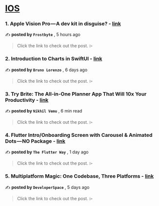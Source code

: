 
<h1><a href=https://medium.com/tag/ios/recommended target="_blank" rel="noopener noreferrer">IOS</a></h1>
<h3>1. Apple Vision Pro — A dev kit in disguise? - <a href=https://medium.com/@frostbyteblog/apple-vision-pro-a-dev-kit-in-disguise-d8833bdc8943?source=tag_recommended_feed---------0-84----------ios----------ea5f72db_7af9_4f30_ace0_7102a6a7064b------- target="_blank" rel="noopener noreferrer">link</a></h3>

✍️ **posted by `Frostbyte`** <date> , 5 hours ago</date>

<blockquote>Click the link to check out the post. ⌲</blockquote>

<h3>2. Introduction to Charts in SwiftUI - <a href=https://medium.com/@blorenzop/swiftui-charts-b6fa4aca46db?source=tag_recommended_feed---------1-107----------ios----------ea5f72db_7af9_4f30_ace0_7102a6a7064b------- target="_blank" rel="noopener noreferrer">link</a></h3>

✍️ **posted by `Bruno Lorenzo`** <date> , 6 days ago</date>

<blockquote>Click the link to check out the post. ⌲</blockquote>

<h3>3. Try Brite: The All-in-One Planner App That Will 10x Your Productivity - <a href=https://medium.com/macoclock/try-brite-the-all-in-one-planner-app-that-will-10x-your-productivity-0b6b3ab04c96?source=tag_recommended_feed---------2-85----------ios----------ea5f72db_7af9_4f30_ace0_7102a6a7064b------- target="_blank" rel="noopener noreferrer">link</a></h3>

✍️ **posted by `Nikhil Vemu`** <date> , 6 min read</date>

<blockquote>Click the link to check out the post. ⌲</blockquote>

<h3>4. Flutter Intro/Onboarding Screen with Carousel & Animated Dots — NO Package - <a href=https://medium.com/@theflutterway/flutter-intro-onboarding-screen-with-carousel-animated-dots-no-package-19195792a010?source=tag_recommended_feed---------3-84----------ios----------ea5f72db_7af9_4f30_ace0_7102a6a7064b------- target="_blank" rel="noopener noreferrer">link</a></h3>

✍️ **posted by `The Flutter Way`** <date> , 1 day ago</date>

<blockquote>Click the link to check out the post. ⌲</blockquote>

<h3>5. Multiplatform Magic: One Codebase, Three Platforms - <a href=https://medium.com/proandroiddev/exploring-firebase-authentication-in-compose-multiplatform-8a662a30ec8e?source=tag_recommended_feed---------4-107----------ios----------ea5f72db_7af9_4f30_ace0_7102a6a7064b------- target="_blank" rel="noopener noreferrer">link</a></h3>

✍️ **posted by `DeveloperSpace`** <date> , 5 days ago</date>

<blockquote>Click the link to check out the post. ⌲</blockquote>

